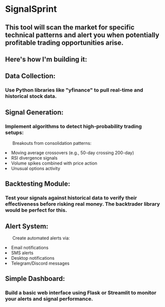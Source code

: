 <h1><b>SignalSprint</b></h1>
<h2>This tool will scan the market for specific technical patterns and alert you when potentially profitable trading opportunities arise.</h2> 

<h2><b>Here's how I'm building it:</b></h2>

<h2><b>Data Collection: </b></h2>
<h3>Use Python libraries like "yfinance" to pull real-time and historical stock data.</h3>

<h2><b>Signal Generation:</b></h2>
<h3>Implement algorithms to detect high-probability trading setups:</h3>
<ul> Breakouts from consolidation patterns:</ul>
<li>Moving average crossovers (e.g., 50-day crossing 200-day)</li>
<li>RSI divergence signals </li>
<li>Volume spikes combined with price action</li>
<li>Unusual options activity</li>

<h2><b>Backtesting Module:</b></h2>
<h3>Test your signals against historical data to verify their effectiveness before risking real money. The backtrader library would be perfect for this.</h3>

<h2><b>Alert System: </b></h2>
<ul>Create automated alerts via:</ul>
<li>Email notifications</li>
<li>SMS alerts</li>
<li>Desktop notifications</li>
<li>Telegram/Discord messages</li>

<h2>Simple Dashboard: </h2>
<h3>Build a basic web interface using Flask or Streamlit to monitor your alerts and signal performance.</h3>
